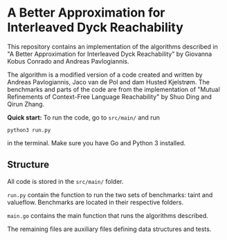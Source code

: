 
# A Better Approximation for Interleaved Dyck Reachability


This repository contains an implementation of the algorithms described in "A Better Approximation for Interleaved Dyck Reachability" by Giovanna Kobus Conrado and Andreas Pavlogiannis.


The algorithm is a modified version of a code created and written by Andreas Pavlogiannis, Jaco van de Pol and dam Husted Kjelstrøm. The benchmarks and parts of the code are from the implementation of "Mutual Refinements of Context-Free Language Reachability" by Shuo Ding and Qirun Zhang.

**Quick start:** To run the code, go to ```src/main/``` and run 

```python3 run.py``` 

in the terminal. Make sure you have Go and Python 3 installed.


## Structure

All code is stored in the ```src/main/``` folder.

```run.py``` contain the function to run the two sets of benchmarks: taint and valueflow. Benchmarks are located in their respective folders.

```main.go``` contains the main function that runs the algorithms described.

The remaining files are auxiliary files defining data structures and tests.